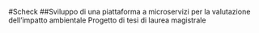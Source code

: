 #Scheck
##Sviluppo di una piattaforma a microservizi per la valutazione dell’impatto ambientale
Progetto di tesi di laurea magistrale
